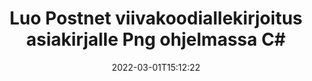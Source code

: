 ---
############################# Static ############################
layout: "auto-gen-signature"
date: 2022-03-01T15:12:22
draft: false
operation: Sign
signaturetype: Barcode
codetype: Postnet
fileformat: Png
productName: .NET
lang: fi
productCode: net
otherformats: pdf doc docx docm dot dotm dotx odt ott rtf xls xlsx xlsm xlsb csv ods ots xltx xltm ppt pptx pps ppsx odp otp potx potm pptm ppsm png jpg bmp gif tiff svg webp wmf
breadcrumb: Put  Barcode signature on Png for C#

############################# Head ############################
head_title: "eSign Png -asiakirja Postnet-viivakoodilla C#"
head_description: "Luo Postnet Viivakoodiallekirjoitus ja laita se Png-asiakirjaan, jossa on .NET muutamalla rivillä koodia. Käytä GroupDocs Document Signature API:ta eri tiedostomuotojen allekirjoittamiseen."

############################# Header ############################
title: "Luo Postnet viivakoodiallekirjoitus asiakirjalle Png ohjelmassa C#"
description: "eAllekirjoita Png yritysasiakirjasi Postnet-viivakoodilla. Luo viivakoodiallekirjoitus nopeasti ja helposti muutamalla koodirivillä allekirjoitusvaihtoehtojen määrittämiseksi."
bg_image: "https://cms.admin.containerize.com/templates/aspose/App_Themes/V3/images/bg/header1.png"
bg_overlay: false
button:
    enable: true

############################# SubMenu ############################
submenu:
    enable: true

    left:
        img_alt: "GroupDocs.Signature for .NET"
        image: "https://cms.admin.containerize.com/templates/groupdocs/images/product-logos/90x90-noborder/groupdocs-signature-net.png"
        product: "GroupDocs.Signature"
        platform: ".NET"



############################# About ############################
about:
    enable: true
    title: "Tietoja GroupDocs.Signature for .NET Viivakoodin allekirjoitusten sovellusliittymästä."
    content: |
        [GroupDocs.Signature for .NET](https://products.groupdocs.com/signature/net/) on nopea ja helppo sovellusliittymä digitaalisten asiakirjojen sähköiseen allekirjoittamiseen käyttämällä viivakoodityyppejä, kuten UPCA, UPCE, EAN13, EAN14, Code39, Code39Extended, Code128, Codabar, Postnet, ISBN , ITF14 ja monet muut. Asiakkaat voivat luoda helposti tarvittavan tekstin sisältäviä viivakoodeja ja laittaa ne PDF-tiedostoihin, Microsoft Office Words -asiakirjoihin, Microsoft Office Excel -työkirjoihin, MS PowerPoint -esityksiin, Adobe Photoshop -tiedostoihin ja erilaisiin kuvamuotoihin. Asiakirjoihin sijoitettuja viivakoodeja voidaan päivittää, etsiä, tarkistaa, poistaa tai esikatsella joko. Lisäksi viivakoodien räätälöintiä tuetaan.
    

############################# Steps ############################
steps:
    enable: true
    title_left: "Vaiheet Png:n allekirjoittamiseen Barcode -sovelluksella C#"
    content_left: |
        [GroupDocs.Signature for .NET](https://products.groupdocs.com/signature/net/) tarjoaa mahdollisuuden allekirjoittaa Png-asiakirjoja Barcode-allekirjoituksella nopeasti ja helposti.
        
        * Luo Signature-luokan ilmentymä, joka tarjoaa Png-tiedoston, joka on tarkoitus allekirjoittaa polkuna tai muistivirtana
        * Luo SignOptions-luokka ja aseta kaikki vaaditut tiedot.
        * Kutsu Signature.Sign() -menetelmä, joka välittää Png -tiedoston tai muistivirran

    title_right: " Laitteistovaatimukset"
    content_right: |
        GroupDocs.Signature for .NET on tuettu kaikilla tärkeimmillä alustoilla ja käyttöjärjestelmillä. Ennen kuin suoritat alla olevan koodin, varmista, että sinulla on seuraavat edellytykset asennettuna järjestelmääsi.

        * Käyttöjärjestelmät: Microsoft Windows, Linux, MacOS
        * Kehitysympäristöt: Microsoft Visual Studio, Xamarin, MonoDevelop
        * Frameworks: .NET Framework, .NET Standard, .NET Core, Mono
        * Hanki uusin GroupDocs.Signature for .NET käyttäjältä [Nuget](https://www.nuget.org/packages/groupdocs.signature)
         
    code: |
        ```csharp    
        
        // Set up input Png file
        string filePath = "input.png";
        // Set up output file
        string outputFilePath = "output.png";

        // Instantiate Signature for input file
        using (var signature = new GroupDocs.Signature.Signature(filePath))
        {
                // create barcode option with predefined barcode text
                var options = new BarcodeSignOptions("BC12345678")
                {
                    // setup Barcode encoding type
                    EncodeType = BarcodeTypes.Postnet,

                    // set signature position
                    Left = 50,
                    Top = 50,
                    Width = 200,
                    Height = 50                                        
                };
                
                // sign Png document
                SignResult result = signature.Sign(outputFilePath, options);
        }

        ```

############################# Demos ############################
demos:
    enable: true
    title: "Allekirjoitetaan Png asiakirjoja Barcode Live-demolla"
    content: |
       Allekirjoita Png-tiedosto useilla allekirjoituksilla heti käymällä [GroupDocs.Signature App](https://products.groupdocs.app/signature/family) -sivustolla. Ilmainen online-demo odottaa sinua.

        
############################# About Formats ############################
about_formats:
    enable: true
    format:
        # format loop
        - icon: "fas fa-barcode"
          title: "About Postnet Barcode"
          content: |
            POSTNET (Postal Numeric Encoding Technique) on viivakoodisymboliikka, jota Yhdysvaltain postipalvelu käyttää postin ohjaamiseen.
          characterset: |
             Numeeriset numerot (0-9).
          textcapacity: |
             Enintään 11 ​​merkkiä.
          image: |
             iVBORw0KGgoAAAANSUhEUgAAACcAAAAjCAYAAAAXMhMjAAAAAXNSR0IArs4c6QAAAARnQU1BAACxjwv8YQUAAAAJcEhZcwAADsMAAA7DAcdvqGQAAACeSURBVFhH7c7BCkMxEELR/P9Pp1LoRrCXpi4Cbw5kIRKZtS82x52a407Ncae+HrfWer8Pyr+i/3NcQv/nuIT+z3EJ/X/Ocf9mlxuhsXZ2uREaa2eXG6Gxdna5ERprZ5cbobF2drkRGmtnlxuhsXZ2uREaa2eXG6Gxdna5ERprZ5cbobF2drkRGmtnlxuhsXZ2ubnAHHdqjjt18XF7vwDevzbHqsQWPwAAAABJRU5ErkJggg==

          link: ""

############################# More Formats ############################
more_formats:
    enable: true
    title: "Muut tuetut Barcode allekirjoitukset ohjelmalle C#"
    content: |
        "Voit myös allekirjoittaa {{Tiedostomuoto}} muilla allekirjoitustyypeillä. Katso alla oleva luettelo."
    format: 
        
       
back_to_top:
    enable: true
---